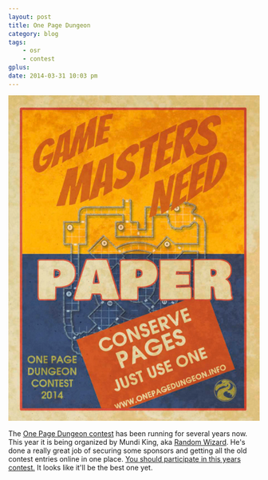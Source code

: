 ```yaml
---
layout: post
title: One Page Dungeon
category: blog
tags:
    - osr
    - contest
gplus:
date: 2014-03-31 10:03 pm
---
```


![One Page Dungeon Flyer](/assets/img/one-page-dungeon-contest-flyer-01.jpg)

The [One Page Dungeon contest][1] has been running for several years now. This year it is being organized by Mundi King, aka [Random Wizard][2]. He's done a really great job of securing some sponsors and getting all the old contest entries online in one place. [You should participate in this years contest.][3] It looks like it'll be the best one yet.

[1]: http://www.onepagedungeon.info/
[2]: http://randomwizard.blogspot.ca/
[3]: http://www.onepagedungeon.info/one-page-dungeon-contest-2014